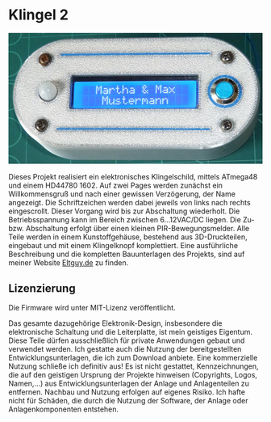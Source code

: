 # Klingel 2

![](assets/20250718_202811_Klingel_4.JPG)

Dieses Projekt realisiert ein elektronisches Klingelschild, mittels ATmega48 und einem HD44780 1602. Auf zwei Pages werden zunächst ein Willkommensgruß und nach einer gewissen Verzögerung, der Name angezeigt.
Die Schriftzeichen werden dabei jeweils von links nach rechts eingescrollt. Dieser Vorgang wird bis zur Abschaltung wiederholt. Die Betriebsspannung kann im Bereich zwischen 6...12VAC/DC liegen. Die Zu- bzw. Abschaltung erfolgt über einen kleinen PIR-Bewegungsmelder. Alle Teile werden in einem Kunstoffgehäuse, bestehend aus 3D-Druckteilen, eingebaut und mit einem Klingelknopf komplettiert.
Eine ausführliche Beschreibung und die kompletten Bauunterlagen des Projekts, sind auf meiner Website [Eltguy.de](https://eltguy.de/selbstbauprojekte-elektronik-technik-hobbytechnologien/haustuerklingel/) zu finden.

## Lizenzierung



Die Firmware wird unter MIT-Lizenz veröffentlicht.

Das gesamte dazugehörige Elektronik-Design, insbesondere die elektronische Schaltung und die Leiterplatte, ist mein geistiges Eigentum. Diese Teile dürfen ausschließlich für private Anwendungen gebaut und verwendet werden. Ich gestatte auch die Nutzung der bereitgestellten Entwicklungsunterlagen, die ich zum Download anbiete. Eine kommerzielle Nutzung schließe ich definitiv aus! Es ist nicht gestattet, Kennzeichnungen, die auf den geistigen Ursprung der Projekte hinweisen (Copyrights, Logos, Namen,…) aus Entwicklungsunterlagen der Anlage und Anlagenteilen zu entfernen. Nachbau und Nutzung erfolgen auf eigenes Risiko. Ich hafte nicht für Schäden, die durch die Nutzung der Software, der Anlage oder Anlagenkomponenten entstehen.

